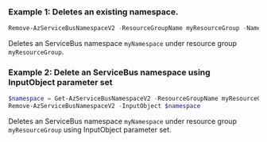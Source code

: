 ### Example 1: Deletes an existing namespace.
```powershell    
Remove-AzServiceBusNamespaceV2 -ResourceGroupName myResourceGroup -Name myNamespace
```

Deletes an ServiceBus namespace `myNamespace` under resource group `myResourceGroup`.


### Example 2: Delete an ServiceBus namespace using InputObject parameter set
```powershell
$namespace = Get-AzServiceBusNamespaceV2 -ResourceGroupName myResourceGroup -Name myNamespace
Remove-AzServiceBusNamespaceV2 -InputObject $namespace
```

Deletes an ServiceBus namespace `myNamespace` under resource group `myResourceGroup` using InputObject parameter set.


